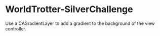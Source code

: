# WorldTrotter-SilverChallenge
Use a CAGradientLayer to add a gradient to the background of the view controller.


